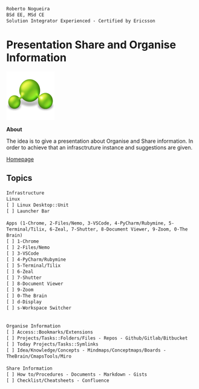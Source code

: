 ```
Roberto Nogueira  
BSd EE, MSd CE
Solution Integrator Experienced - Certified by Ericsson
```
# Presentation Share and Organise Information

![course image](images/presentation.png)

**About**

The idea is to give a presentation about Organise and Share information.
In order to achieve that an infrasctruture instance and suggestions are given.

[Homepage](https://github.com/enogrob/presentation-share-and-organise-information)

## Topics
```
Infrastructure
Linux
[ ] Linux Desktop::Unit 
[ ] Launcher Bar

Apps (1-Chrome, 2-Files/Nemo, 3-VSCode, 4-PyCharm/Rubymine, 5-Terminal/Tilix, 6-Zeal, 7-Shutter, 8-Document Viewer, 9-Zoom, 0-The Brain)
[ ] 1-Chrome
[ ] 2-Files/Nemo
[ ] 3-VSCode
[ ] 4-PyCharm/Rubymine
[ ] 5-Terminal/Tilix
[ ] 6-Zeal
[ ] 7-Shutter
[ ] 8-Document Viewer
[ ] 9-Zoom
[ ] 0-The Brain
[ ] d-Display
[ ] s-Workspace Switcher


Organise Information
[ ] Access::Bookmarks/Extensions
[ ] Projects/Tasks::Folders/Files - Repos - Github/Gitlab/Bitbucket
[ ] Today Projects/Tasks::Symlinks 
[ ] Idea/Knowledge/Concepts - Mindmaps/Conceptmaps/Boards - TheBrain/CmapsTools/Miro

Share Information
[ ] How to/Procedures - Documents - Markdown - Gists
[ ] Checklist/Cheatsheets - Confluence
```
